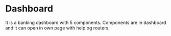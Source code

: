 # Dashboard
It is a banking dashboard with 5 components. 
Components are in dashboard and it can open in own page with help og routers. 
